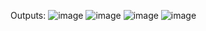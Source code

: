 Outputs:
![image](https://github.com/user-attachments/assets/a786de4d-d7f8-4206-acd9-0764fbb6f023)
![image](https://github.com/user-attachments/assets/d6f66dcc-2ace-419b-8384-fc95bb429080)
![image](https://github.com/user-attachments/assets/91aed439-8980-481e-b838-69e375c6465b)
![image](https://github.com/user-attachments/assets/5a376a57-f41d-4288-982a-07ccb244cb1a)
